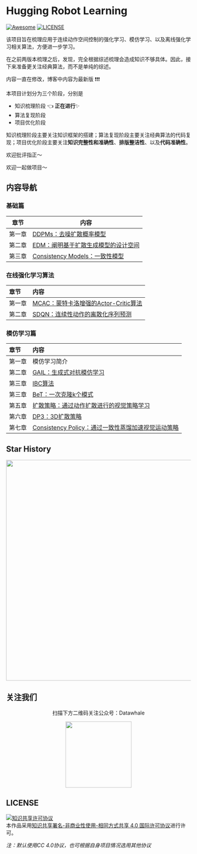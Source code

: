 # Hugging Robot Learning

[![Awesome](https://awesome.re/badge.svg)](https://awesome.re) [![LICENSE](https://img.shields.io/badge/license-Anti%20996-blue.svg)](https://github.com/996icu/996.ICU/blob/master/LICENSE)

该项目旨在梳理应用于连续动作空间控制的强化学习、模仿学习、以及离线强化学习相关算法，方便进一步学习。

在之前两版本梳理之后，发现，完全根据综述梳理会造成知识不够具体。因此，接下来准备更关注经典算法，而不是单纯的综述。

内容一直在修改，博客中内容为最新版 :exclamation::exclamation::exclamation:



本项目计划分为三个阶段，分别是

- 知识梳理阶段 :point_left: **正在进行**:sparkles:
- 算法复现阶段 
- 项目优化阶段 

知识梳理阶段主要关注知识框架的搭建；算法复现阶段主要关注经典算法的代码复现；项目优化阶段主要关注**知识完整性和准确性**、**排版整洁性**、以及**代码准确性**。

欢迎批评指正～

欢迎一起做项目～



## 内容导航

### 基础篇

| 章节   | 内容                                                         |
| ------ | ------------------------------------------------------------ |
| 第一章 | [DDPMs：去噪扩散概率模型](https://www.robotech.ink/index.php/gm/172.html) |
| 第二章 | [EDM：阐明基于扩散生成模型的设计空间](https://arxiv.org/abs/2206.00364) |
| 第三章 | [Consistency Models：一致性模型](https://www.robotech.ink/index.php/gm/523.html) |



### 在线强化学习算法

| 章节   | 内容                                                         |
| :----- | :----------------------------------------------------------- |
| 第一章 | [MCAC：蒙特卡洛增强的Actor-Critic算法](https://www.robotech.ink/index.php/rl/139.html) |
| 第二章 | [SDQN：连续性动作的离散化序列预测](https://www.robotech.ink/index.php/rl/19.html) |



### 模仿学习篇

| 章节   | 内容                                                         |
| :----- | :----------------------------------------------------------- |
| 第一章 | 模仿学习简介                                                 |
| 第二章 | [GAIL：生成式对抗模仿学习](https://www.robotech.ink/index.php/il/187.html) |
| 第三章 | [IBC算法](https://www.robotech.ink/index.php/manipulation/232.html) |
| 第三章 | [BeT：一次克隆k个模式](https://www.robotech.ink/index.php/manipulation/224.html) |
| 第五章 | [扩散策略：通过动作扩散进行的视觉策略学习](https://www.robotech.ink/index.php/manipulation/106.html) |
| 第六章 | [DP3：3D扩散策略](https://www.robotech.ink/index.php/manipulation/352.html) |
| 第七章 | [Consistency Policy：通过一致性蒸馏加速视觉运动策略](https://www.robotech.ink/index.php/manipulation/529.html) |



## Star History

<div align=center>
  <img src="https://api.star-history.com/svg?repos=datawhalechina/hugging-rl&type=Date" width=600/>
</div>



## 关注我们

<div align=center>
<p>扫描下方二维码关注公众号：Datawhale</p>
<img src="https://raw.githubusercontent.com/datawhalechina/pumpkin-book/master/res/qrcode.jpeg" width = "180" height = "180">
</div>


## LICENSE

<a rel="license" href="http://creativecommons.org/licenses/by-nc-sa/4.0/"><img alt="知识共享许可协议" style="border-width:0" src="https://img.shields.io/badge/license-CC%20BY--NC--SA%204.0-lightgrey" /></a><br />本作品采用<a rel="license" href="http://creativecommons.org/licenses/by-nc-sa/4.0/">知识共享署名-非商业性使用-相同方式共享 4.0 国际许可协议</a>进行许可。

*注：默认使用CC 4.0协议，也可根据自身项目情况选用其他协议*
